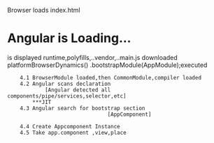 Browser loads index.html
<h1> Angular is Loading...
</h1> is displayed
runtime,polyfills,..vendor,..main.js downloaded
platformBrowserDynamics()
            .bootstrapModule(AppModule);executed


        4.1 BrowserModule loaded,then CommonModule,compiler loaded
        4.2 Angular scans declaration
                [Angular detected all components/pipe/services,selector,etc]
            ***JIT
        4.3 Angular search for bootstrap section
                                    [AppComponent]

        4.4 Create Appcomponent Instance
        4.5 Take app.component ,view,place 